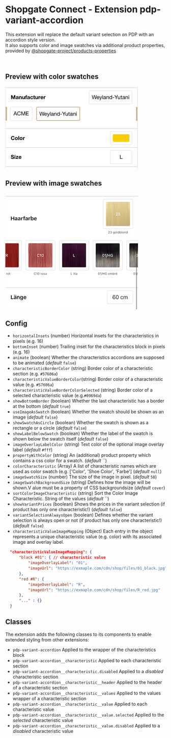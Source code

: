 # Shopgate Connect - Extension pdp-variant-accordion

This extension will replace the default variant selection on PDP with an accordion style version.<br />
It also supports color and image swatches via additional product properties, provided by [@shopgate-project/products-properties](https://github.com/shopgate-professional-services/ext-products-properties)

<br />

## Preview with color swatches
![](assets/01.png) <br />

## Preview with image swatches
![](assets/02.png)

## Config
- `horizontalInsets` (number) Horizontal insets for the characteristics in pixels (e.g. 16)
- `bottomInset` (number) Trailing inset for the characteristics block in pixels (e.g. 16)
- `animate` (boolean) Whether the characteristics accordions are supposed to be animated (_default_ `false`)
- `characteristicBorderColor` (string) Border color of a characteristic section (e.g. `#57606a`)
- `characteristicValueBorderColor`(string) Border color of a characteristic value (e.g. `#57606a`)
- `characteristicValueBorderColorSelected` (string) Border color of a selected characteristic value (e.g.`#0969da`)
- `showBottomBorder` (boolean) Whether the last characteristic has a border at the bottom (_default_ `true`)
- `useImageAsSwatch` (boolean) Whether the swatch should be shown as an image (_default_ `false`)
- `showSwatchAsCircle` (boolean) Whether the swatch is shown as a rectangle or a circle (_default_ `false`)
- `showLabelBelowSwatch` (boolean) Whether the label of the swatch is shown below the swatch itself (_default_ `false`)
- `imageOverlayLabelColor` (string) Text color of the optional image overlay label (_default_ `#fff`)
- `propertyWithColor` (string) An (additional) product property which contains a css color for a swatch. (_default_ ``)
- `colorCharacteristic` (Array) A list of characteristic names which are used as color swatch (e.g. ['Color', 'Shoe Color', 'Farbe'] (_default_ `null`)
- `imageSwatchSize` (number) The size of the image in pixel. (_default_ `50`)
- `imageSwatchBackgroundSize` (string) Defines how the image will be shown.V alue must be a property of CSS backgroundsize (_default_ `cover`)
- `sortColorImageCharacteristic` (string) Sort the Color Image Characteristic. String of the values (_default_ ``)
- `showVariantPrices` (boolean) Shows the prices in the variant selection (if product has only one characteristic!) (_default_ `false`)
- `variantSelectionAlwaysOpen` (boolean) Defines whether the variant selection is always open or not (if product has only one characteristic!) (_default_ `false`)
- `characteristicValueImageMapping` (Object) Each entry in the object represents a unique characteristic value (e.g. color) with its associated image and overlay label.
```json
  "characteristicValueImageMapping": {
      "black #01": { // characteristic value
          "imageOverlayLabel": "01",
          "imageUrl": "https://exmaple.com/cdn/shop/files/01_black.jpg"
      },
      "red #R": {
          "imageOverlayLabel": "R",
          "imageUrl": "https://exmaple.com/cdn/shop/files/R_red.jpg"
      },
      "..." : {}
  }
```

## Classes

The extension adds the following classes to its components to enable extended styling from other extensions:

- `pdp-variant-accordion` Applied to the wrapper of the characteristics block
- `pdp-variant-accordion__characteristic` Applied to each characteristic section
- `pdp-variant-accordion__characteristic.disabled` Applied to a _disabled_ characteristic section
- `pdp-variant-accordion__characteristic__header` Applied to the header of a characteristic section
- `pdp-variant-accordion__characteristic__values` Applied to the values wrapper of a characteristic section
- `pdp-variant-accordion__characteristic__value` Applied to each characteristic value
- `pdp-variant-accordion__characteristic__value.selected` Applied to the _selected_ characteristic value
- `pdp-variant-accordion__characteristic__value.disabled` Applied to a _disabled_ characteristic value
